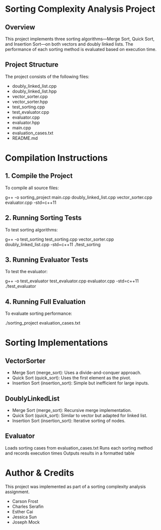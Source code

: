 # Sorting Complexity Analysis Project

## Overview
This project implements three sorting algorithms—Merge Sort, Quick Sort, and Insertion Sort—on both vectors and doubly linked lists. The performance of each sorting method is evaluated based on execution time.

## Project Structure
The project consists of the following files:

- doubly_linked_list.cpp
- doubly_linked_list.hpp
- vector_sorter.cpp
- vector_sorter.hpp
- test_sorting.cpp
- test_evaluator.cpp
- evaluator.cpp
- evaluator.hpp
- main.cpp
- evaluation_cases.txt 
- README.md

# Compilation Instructions

## 1. Compile the Project
To compile all source files:

g++ -o sorting_project main.cpp doubly_linked_list.cpp vector_sorter.cpp evaluator.cpp -std=c++11

## 2. Running Sorting Tests
To test sorting algorithms:

g++ -o test_sorting test_sorting.cpp vector_sorter.cpp doubly_linked_list.cpp -std=c++11
./test_sorting

## 3. Running Evaluator Tests
To test the evaluator:

g++ -o test_evaluator test_evaluator.cpp evaluator.cpp -std=c++11
./test_evaluator

## 4. Running Full Evaluation
To evaluate sorting performance:

./sorting_project evaluation_cases.txt

# Sorting Implementations

## VectorSorter
- Merge Sort (merge_sort): Uses a divide-and-conquer approach.
- Quick Sort (quick_sort): Uses the first element as the pivot.
- Insertion Sort (insertion_sort): Simple but inefficient for large inputs.

## DoublyLinkedList
- Merge Sort (merge_sort): Recursive merge implementation.
- Quick Sort (quick_sort): Similar to vector but adapted for linked list.
- Insertion Sort (insertion_sort): Iterative sorting of nodes.

## Evaluator
Loads sorting cases from evaluation_cases.txt
Runs each sorting method and records execution times
Outputs results in a formatted table

# Author & Credits
This project was implemented as part of a sorting complexity analysis
assignment.

- Carson Frost
- Charles Serafin
- Esther Cai
- Jessica Sun
- Joseph Mock
